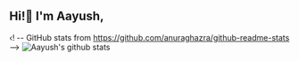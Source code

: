 ## Hi!👋 I'm Aayush,


‹! -- GitHub stats from https://github.com/anuraghazra/github-readme-stats -->
![Aayush's github stats](https://github-readme-stats.vercel.app/api?username=ayusyagol11&count_private=true&show_icons=true&theme=radical&hide_rank=false)
